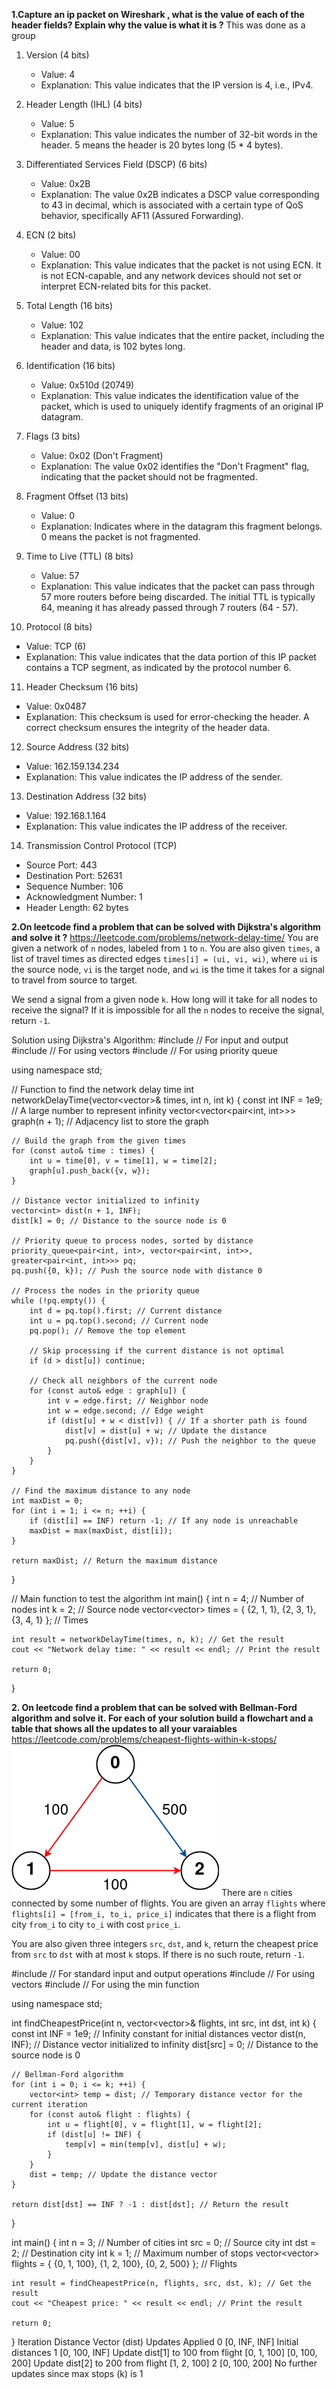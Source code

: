**1.Capture an ip packet on Wireshark , what is the value of each of the header fields? Explain why the value is what it is ?**
This was done as a group

1. Version (4 bits)
   - Value: 4
   - Explanation: This value indicates that the IP version is 4, i.e., IPv4.

2. Header Length (IHL) (4 bits)
   - Value: 5
   - Explanation: This value indicates the number of 32-bit words in the header. 5 means the header is 20 bytes long (5 * 4 bytes).

3. Differentiated Services Field (DSCP) (6 bits)
   - Value: 0x2B
   - Explanation: The value 0x2B indicates a DSCP value corresponding to 43 in decimal, which is associated with a certain type of QoS behavior, specifically AF11 (Assured Forwarding).

4. ECN (2 bits)
   - Value: 00
   - Explanation: This value indicates that the packet is not using ECN. It is not ECN-capable, and any network devices should not set or interpret ECN-related bits for this packet.

5. Total Length (16 bits)
   - Value: 102
   - Explanation: This value indicates that the entire packet, including the header and data, is 102 bytes long.

6. Identification (16 bits)
   - Value: 0x510d (20749)
   - Explanation: This value indicates the identification value of the packet, which is used to uniquely identify fragments of an original IP datagram.

7. Flags (3 bits)
   - Value: 0x02 (Don't Fragment)
   - Explanation: The value 0x02 identifies the "Don't Fragment" flag, indicating that the packet should not be fragmented.

8. Fragment Offset (13 bits)
   - Value: 0
   - Explanation: Indicates where in the datagram this fragment belongs. 0 means the packet is not fragmented.

9. Time to Live (TTL) (8 bits)
   - Value: 57
   - Explanation: This value indicates that the packet can pass through 57 more routers before being discarded. The initial TTL is typically 64, meaning it has already passed through 7 routers (64 - 57).

10. Protocol (8 bits)
   - Value: TCP (6)
   - Explanation: This value indicates that the data portion of this IP packet contains a TCP segment, as indicated by the protocol number 6.

11. Header Checksum (16 bits)
   - Value: 0x0487
   - Explanation: This checksum is used for error-checking the header. A correct checksum ensures the integrity of the header data.

12. Source Address (32 bits)
   - Value: 162.159.134.234
   - Explanation: This value indicates the IP address of the sender.

13. Destination Address (32 bits)
   - Value: 192.168.1.164
   - Explanation: This value indicates the IP address of the receiver.

14. Transmission Control Protocol (TCP)
   - Source Port: 443
   - Destination Port: 52631
   - Sequence Number: 106
   - Acknowledgment Number: 1
   - Header Length: 62 bytes


   **2.On leetcode find a problem that can be solved with Dijkstra's algorithm and solve it ?**
   https://leetcode.com/problems/network-delay-time/
   You are given a network of `n` nodes, labeled from `1` to `n`. You are also given `times`, a list of travel times as directed edges `times[i] = (ui, vi, wi)`, where `ui` is the source node, `vi` is the target node, and `wi` is the time it takes for a signal to travel from source to target.

We send a signal from a given node `k`. How long will it take for all nodes to receive the signal? If it is impossible for all the `n` nodes to receive the signal, return `-1`.

Solution using Dijkstra's Algorithm:
#include <iostream> // For input and output
#include <vector>   // For using vectors
#include <queue>    // For using priority queue

using namespace std;

// Function to find the network delay time
int networkDelayTime(vector<vector<int>>& times, int n, int k) {
    const int INF = 1e9; // A large number to represent infinity
    vector<vector<pair<int, int>>> graph(n + 1); // Adjacency list to store the graph

    // Build the graph from the given times
    for (const auto& time : times) {
        int u = time[0], v = time[1], w = time[2];
        graph[u].push_back({v, w});
    }

    // Distance vector initialized to infinity
    vector<int> dist(n + 1, INF);
    dist[k] = 0; // Distance to the source node is 0

    // Priority queue to process nodes, sorted by distance
    priority_queue<pair<int, int>, vector<pair<int, int>>, greater<pair<int, int>>> pq;
    pq.push({0, k}); // Push the source node with distance 0

    // Process the nodes in the priority queue
    while (!pq.empty()) {
        int d = pq.top().first; // Current distance
        int u = pq.top().second; // Current node
        pq.pop(); // Remove the top element

        // Skip processing if the current distance is not optimal
        if (d > dist[u]) continue;

        // Check all neighbors of the current node
        for (const auto& edge : graph[u]) {
            int v = edge.first; // Neighbor node
            int w = edge.second; // Edge weight
            if (dist[u] + w < dist[v]) { // If a shorter path is found
                dist[v] = dist[u] + w; // Update the distance
                pq.push({dist[v], v}); // Push the neighbor to the queue
            }
        }
    }

    // Find the maximum distance to any node
    int maxDist = 0;
    for (int i = 1; i <= n; ++i) {
        if (dist[i] == INF) return -1; // If any node is unreachable
        maxDist = max(maxDist, dist[i]);
    }

    return maxDist; // Return the maximum distance
}

// Main function to test the algorithm
int main() {
    int n = 4; // Number of nodes
    int k = 2; // Source node
    vector<vector<int>> times = { {2, 1, 1}, {2, 3, 1}, {3, 4, 1} }; // Times

    int result = networkDelayTime(times, n, k); // Get the result
    cout << "Network delay time: " << result << endl; // Print the result

    return 0;
}


**2. On leetcode find a problem that can be solved with Bellman-Ford algorithm and solve it. For each of your solution build a flowchart and a table that shows all the updates to all your varaiables**
https://leetcode.com/problems/cheapest-flights-within-k-stops/
![alt text](image.png)
There are `n` cities connected by some number of flights. You are given an array `flights` where `flights[i] = [from_i, to_i, price_i]` indicates that there is a flight from city `from_i` to city `to_i` with cost `price_i`.

You are also given three integers `src`, `dst`, and `k`, return the cheapest price from `src` to `dst` with at most `k` stops. If there is no such route, return `-1`.

#include <iostream> // For standard input and output operations
#include <vector>   // For using vectors
#include <algorithm> // For using the min function

using namespace std;

int findCheapestPrice(int n, vector<vector<int>>& flights, int src, int dst, int k) {
    const int INF = 1e9; // Infinity constant for initial distances
    vector<int> dist(n, INF); // Distance vector initialized to infinity
    dist[src] = 0; // Distance to the source node is 0

    // Bellman-Ford algorithm
    for (int i = 0; i <= k; ++i) {
        vector<int> temp = dist; // Temporary distance vector for the current iteration
        for (const auto& flight : flights) {
            int u = flight[0], v = flight[1], w = flight[2];
            if (dist[u] != INF) {
                temp[v] = min(temp[v], dist[u] + w);
            }
        }
        dist = temp; // Update the distance vector
    }

    return dist[dst] == INF ? -1 : dist[dst]; // Return the result
}

int main() {
    int n = 3; // Number of cities
    int src = 0; // Source city
    int dst = 2; // Destination city
    int k = 1; // Maximum number of stops
    vector<vector<int>> flights = { {0, 1, 100}, {1, 2, 100}, {0, 2, 500} }; // Flights

    int result = findCheapestPrice(n, flights, src, dst, k); // Get the result
    cout << "Cheapest price: " << result << endl; // Print the result

    return 0;
}
Iteration   	Distance Vector (dist)	      Updates Applied
0	             [0, INF, INF]	               Initial distances
1	             [0, 100, INF]	               Update dist[1] to 100 from flight [0, 1, 100]
	             [0, 100, 200]	               Update dist[2] to 200 from flight [1, 2, 100]
2	             [0, 100, 200]	               No further updates since max stops (k) is 1

